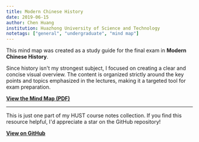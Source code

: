 ```yaml
---
title: Modern Chinese History
date: 2019-06-15
author: Chen Huang
institution: Huazhong University of Science and Technology
notetags: ["general", "undergraduate", "mind map"]
---
```


This mind map was created as a study guide for the final exam in **Modern Chinese History**.

Since history isn't my strongest subject, I focused on creating a clear and concise visual overview. The content is organized strictly around the key points and topics emphasized in the lectures, making it a targeted tool for exam preparation.

[**View the Mind Map (PDF)**](/notes/modern-chinese-history/pdf/modern-chinese-history-mindmap.pdf)

---

This is just one part of my HUST course notes collection. If you find this resource helpful, I'd appreciate a star on the GitHub repository!

[**View on GitHub**](https://github.com/chenx820/HUST-course-notes)
